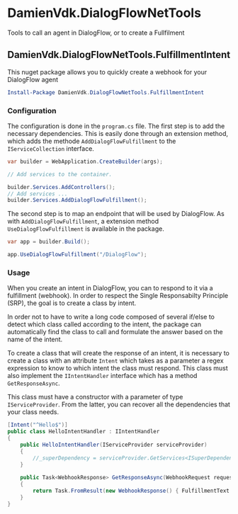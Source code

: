 # DamienVdk.DialogFlowNetTools
Tools to call an agent in DialogFlow, or to create a Fullfilment

## DamienVdk.DialogFlowNetTools.FulfillmentIntent
This nuget package allows you to quickly create a webhook for your DialogFlow agent

```powershell
Install-Package DamienVdk.DialogFlowNetTools.FulfillmentIntent
```

### Configuration

The configuration is done in the `program.cs` file. The first step is to add the necessary dependencies. This is easily done through an extension method, which adds the methode `AddDialogFlowFulfillment` to the `IServiceCollection` interface.

```csharp
var builder = WebApplication.CreateBuilder(args);

// Add services to the container.

builder.Services.AddControllers();
// Add services ...
builder.Services.AddDialogFlowFulfillment();
```

The second step is to map an endpoint that will be used by DialogFlow. As with `AddDialogFlowFulfillment`, a extension method `UseDialogFlowFulfillment`  is available in the package.

```csharp
var app = builder.Build();

app.UseDialogFlowFulfillment("/DialogFlow");
```

### Usage

When you create an intent in DialogFlow, you can to respond to it via a fulfillment (webhook). In order to respect the Single Responsabilty Principle (SRP), the goal is to create a class by intent. 

In order not to have to write a long code composed of several if/else to detect which class called according to the intent, the package can automatically find the class to call and formulate the answer based on the name of the intent.

To create a class that will create the response of an intent, it is necessary to create a class with an attribute `Intent` which takes as a parameter a regex expression to know to which intent the class must respond. This class must also implement the `IIntentHandler` interface which has a method `GetResponseAsync`.

This class must have a constructor with a parameter of type `IServiceProvider`. From the latter, you can recover all the dependencies that your class needs.

```csharp
[Intent("^Hello$")]
public class HelloIntentHandler : IIntentHandler
{
    public HelloIntentHandler(IServiceProvider serviceProvider)
    {
        //_superDependency = serviceProvider.GetServices<ISuperDependency>()
    }
    
    public Task<WebhookResponse> GetResponseAsync(WebhookRequest request)
    {
        return Task.FromResult(new WebhookResponse() { FulfillmentText = "Hello response!" });
    }
}
```


